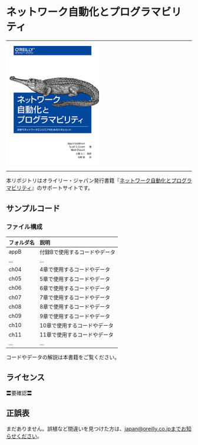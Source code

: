 # ネットワーク自動化とプログラマビリティ

---

<img src="network_programmability_automation_cvr.jpg" width="50%">

---

本リポジトリはオライリー・ジャパン発行書籍『[ネットワーク自動化とプログラマビリティ](https://www.oreilly.co.jp/books/9784873119816/)』のサポートサイトです。

## サンプルコード

### ファイル構成

|フォルダ名 |説明                             |
|:--        |:--                            |
|appB       |付録Bで使用するコードやデータ      |
|...        |...                            |
|ch04       |4章で使用するコードやデータ        |
|ch05       |5章で使用するコードやデータ        |
|ch06       |6章で使用するコードやデータ        |
|ch07       |7章で使用するコードやデータ        |
|ch08       |8章で使用するコードやデータ        |
|ch09       |9章で使用するコードやデータ        |
|ch10       |10章で使用するコードやデータ       |
|ch11       |11章で使用するコードやデータ       |
|...        |...                            |

コードやデータの解説は本書籍をご覧ください。

## ライセンス

〓要確認〓

## 正誤表

まだありません。誤植など間違いを見つけた方は、japan@oreilly.co.jpまでお知らせください。
